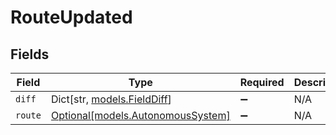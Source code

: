 # RouteUpdated


## Fields

| Field                                                              | Type                                                               | Required                                                           | Description                                                        |
| ------------------------------------------------------------------ | ------------------------------------------------------------------ | ------------------------------------------------------------------ | ------------------------------------------------------------------ |
| `diff`                                                             | Dict[str, [models.FieldDiff](../models/fielddiff.md)]              | :heavy_minus_sign:                                                 | N/A                                                                |
| `route`                                                            | [Optional[models.AutonomousSystem]](../models/autonomoussystem.md) | :heavy_minus_sign:                                                 | N/A                                                                |